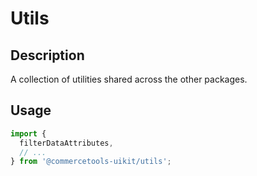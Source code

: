 # Utils

## Description

A collection of utilities shared across the other packages.

## Usage

```js
import {
  filterDataAttributes,
  // ...
} from '@commercetools-uikit/utils';
```
